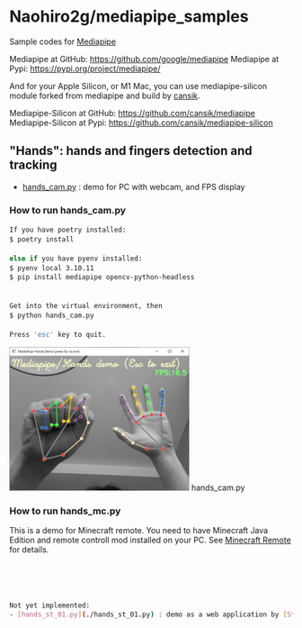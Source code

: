 # Naohiro2g/mediapipe_samples

Sample codes for [Mediapipe](https://google.github.io/mediapipe/)

Mediapipe at GitHub: <https://github.com/google/mediapipe>
Mediapipe at Pypi: <https://pypi.org/project/mediapipe/>

And for your Apple Silicon, or M1 Mac, you can use mediapipe-silicon module forked from mediapipe and build by [cansik](<https://github.com/cansik/>).

Mediapipe-Silicon at GitHub: <https://github.com/cansik/mediapipe>
Mediapipe-Silicon at Pypi: <https://github.com/cansik/mediapipe-silicon>

## "Hands": hands and fingers detection and tracking

- [hands_cam.py](./hands_cam.py) : demo for PC with webcam, and FPS display

### How to run hands_cam.py

```bash
If you have poetry installed:
$ poetry install

else if you have pyenv installed:
$ pyenv local 3.10.11
$ pip install mediapipe opencv-python-headless


Get into the virtual environment, then
$ python hands_cam.py

Press 'esc' key to quit.
```

<img src="./mediapipe_hands_demo.png" width=320> hands_cam.py


### How to run hands_mc.py
This is a demo for Minecraft remote. You need to have Minecraft Java Edition and remote controll mod installed on your PC. See [Minecraft Remote](https://github.com/Naohiro2g/minecraft_remote) for details.

```bash




Not yet implemented:
- [hands_st_01.py](./hands_st_01.py) : demo as a web application by [Streamlit](https://streamlit.io/)

